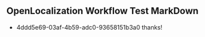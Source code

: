 ## OpenLocalization Workflow Test MarkDown
* 4ddd5e69-03af-4b59-adc0-93658151b3a0 
thanks!<!--HONumber=Mar16_HO3-->
